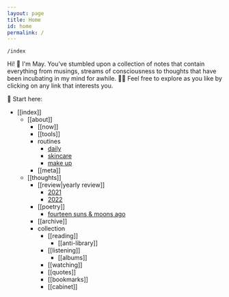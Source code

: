 ```yaml
---
layout: page
title: Home
id: home
permalink: /
---
```


`/index`

<p>Hi! 👋 I'm May. You've stumbled upon a collection of notes that contain everything from musings, streams of consciousness to thoughts that have been incubating in my mind for awhile. 🧠✨ Feel free to explore as you like by clicking on any link that interests you.</p>

📍 Start here:
<ul>
  <li>[[index]]
    <ul>
      <li>[[about]]
        <ul>
          <li>[[now]]</li>
          <li>[[tools]]</li>
          <li>routines
          <ul>
            <li><a class="internal-link" href="/routine/daily">daily</a></li>
            <li><a class="internal-link" href="/routine/skincare">skincare</a></li>
            <li><a class="internal-link" href="/routine/make-up">make up</a></li>
          </ul>
        </li>
        <li>[[meta]]</li>
    </ul>
   </li> 
</ul>


<ul>
  <li>[[thoughts]]
    <ul>
      <li>[[review|yearly review]]
        <ul>
          <li><a class="internal-link" href="/reflect/2021">2021</a></li>
          <li><a class="internal-link" href="/reflect/2022">2022</a></li>
        </ul>
      <li>[[poetry]]
        <ul>
          <li><a class="internal-link" href="/poem/fourteen-suns">fourteen suns & moons ago</a></li>
        </ul>
       </li>
      <li>[[archive]]</li>
  </li>
</ul>  

<ul>
  <li>collection
    <ul>
      <li>[[reading]]
        <ul>
          <li>[[anti-library]]</li>
        </ul>
      <li>[[listening]]
        <ul>
          <li>[[albums]]</li>
        </ul>
      </li>
      <li>[[watching]]</li>
      <li>[[quotes]]</li>
      <li>[[bookmarks]]</li>
  </li>  
</ul>

<ul>
  <li>[[cabinet]]</li>
</ul>



<style>
  .wrapper {
    max-width: 58em;
  }
</style>
